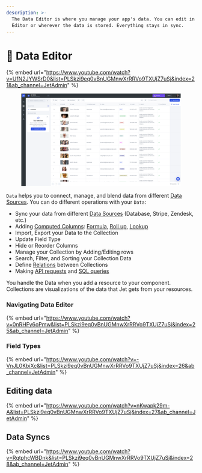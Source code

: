 ```yaml
---
description: >-
  The Data Editor is where you manage your app's data. You can edit in the Data
  Editor or wherever the data is stored. Everything stays in sync.
---
```


# 🧮 Data Editor

{% embed url="https://www.youtube.com/watch?v=UfN2JYWSrD0&list=PLSkzi9eq0vBnUGMnwXrRRVo9TXUjZ7uSj&index=21&ab_channel=JetAdmin" %}

<figure><img src="../../.gitbook/assets/image (3) (4) (1).png" alt=""><figcaption></figcaption></figure>

`Data` helps you to connect, manage, and blend data from different [Data Sources](../integrations/). You can do different operations with your `Data`:

* Sync your data from different [Data Sources](../integrations/) (Database, Stripe, Zendesk, etc.)
* Adding [Computed Columns](computed-columns/): [Formula](../formulas.md), [Roll up](computed-columns/rollup-column.md), [Lookup](computed-columns/lookup-column.md)
* Import, Export your Data to the Collection
* Update Field Type
* Hide or Reorder Columns
* Manage your Collection by Adding/Editing rows
* Search, Filter, and Sorting your Collection Data
* Define [Relations](../computed-columns/relations.md) between Collections
* Making [API requests](make-an-http-request.md) and [SQL queries](make-a-sql-query.md)

You handle the Data when you add a resource to your component. Collections are visualizations of the data that Jet gets from your resources.

### Navigating Data Editor

{% embed url="https://www.youtube.com/watch?v=0nRHFy6oPmw&list=PLSkzi9eq0vBnUGMnwXrRRVo9TXUjZ7uSj&index=25&ab_channel=JetAdmin" %}

### Field Types

{% embed url="https://www.youtube.com/watch?v=-VnJL0KbiXc&list=PLSkzi9eq0vBnUGMnwXrRRVo9TXUjZ7uSj&index=26&ab_channel=JetAdmin" %}

## Editing data

{% embed url="https://www.youtube.com/watch?v=nKwapk29m-A&list=PLSkzi9eq0vBnUGMnwXrRRVo9TXUjZ7uSj&index=27&ab_channel=JetAdmin" %}

## Data Syncs

{% embed url="https://www.youtube.com/watch?v=RqtphcWBDnk&list=PLSkzi9eq0vBnUGMnwXrRRVo9TXUjZ7uSj&index=28&ab_channel=JetAdmin" %}
